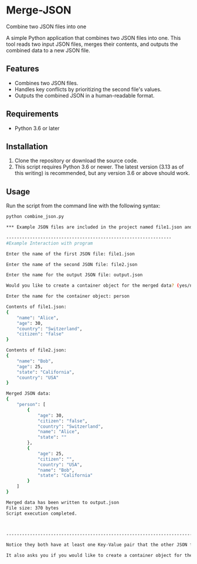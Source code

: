 # Merge-JSON
Combine two JSON files into one

A simple Python application that combines two JSON files into one. This tool reads two input JSON files,
merges their contents, and outputs the combined data to a new JSON file.

## Features

- Combines two JSON files.
- Handles key conflicts by prioritizing the second file's values.
- Outputs the combined JSON in a human-readable format.

## Requirements

- Python 3.6 or later

## Installation

1. Clone the repository or download the source code.
2. This script requires Python 3.6 or newer. The latest version (3.13 as of this writing) is recommended, but any version 3.6 or above should work.

## Usage

Run the script from the command line with the following syntax:

```bash
python combine_json.py

*** Example JSON files are included in the project named file1.json and file2.json

---------------------------------------------------------------
#Example Interaction with program

Enter the name of the first JSON file: file1.json 

Enter the name of the second JSON file: file2.json 

Enter the name for the output JSON file: output.json

Would you like to create a container object for the merged data? (yes/no): yes

Enter the name for the container object: person

Contents of file1.json:
{
    "name": "Alice",
    "age": 30,
    "country": "Switzerland",
    "citizen": "false"
}

Contents of file2.json:
{
    "name": "Bob",
    "age": 25,
    "state": "California",
    "country": "USA"
}

Merged JSON data:
{
    "person": [
        {
            "age": 30,
            "citizen": "false",
            "country": "Switzerland",
            "name": "Alice",
            "state": ""
        },
        {
            "age": 25,
            "citizen": "",
            "country": "USA",
            "name": "Bob",
            "state": "California"
        }
    ]
}

Merged data has been written to output.json
File size: 370 bytes
Script execution completed.



------------------------------------------------------------------------------------------------------------

Notice they both have at least one Key-Value pair that the other JSON file does not have. The program will combine any missing keys the other JSON file object does not have and will leave the value blank.

It also asks you if you would like to create a container object for the merged data. 
